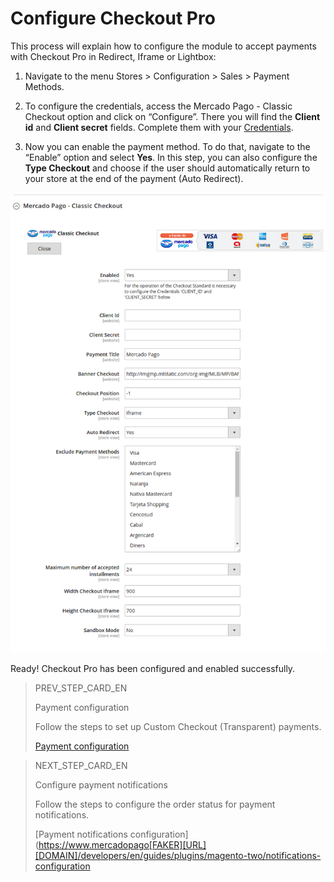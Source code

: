 # Configure Checkout Pro

This process will explain how to configure the module to accept payments with Checkout Pro in Redirect, Iframe or Lightbox:

1. Navigate to the menu Stores > Configuration > Sales > Payment Methods.

2. To configure the credentials, access the Mercado Pago - Classic Checkout option and click on “Configure”. There you will find the **Client id** and **Client secret** fields. Complete them with your [Credentials]([FAKER][CREDENTIALS][URL]).

3. Now you can enable the payment method. To do that, navigate to the “Enable” option and select **Yes**. In this step, you can also configure the **Type Checkout** and choose if the user should automatically return to your store at the end of the payment (Auto Redirect).

![Checkout Pro Redirect Configuration](images/magento2/mercadopago_global_configuration.png)

Ready! Checkout Pro has been configured and enabled successfully.

> PREV_STEP_CARD_EN
>
> Payment configuration
>
> Follow the steps to set up Custom Checkout (Transparent) payments.
>
> [Payment configuration](https://www.mercadopago[FAKER][URL][DOMAIN]/developers/en/guides/plugins/magento-two/payment-configuration)

> NEXT_STEP_CARD_EN
>
> Configure payment notifications
>
> Follow the steps to configure the order status for payment notifications.
> 
> [Payment notifications configuration](https://www.mercadopago[FAKER][URL][DOMAIN]/developers/en/guides/plugins/magento-two/notifications-configuration
